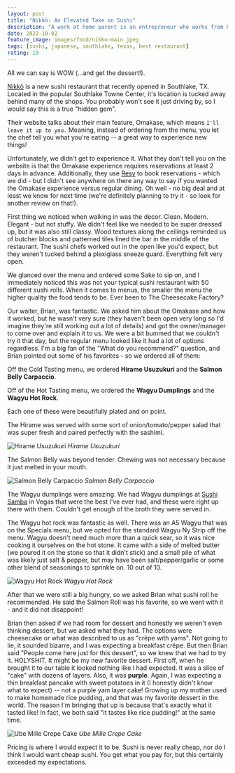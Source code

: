```yaml
---
layout: post
title: "Nikkō: An Elevated Take on Sushi"
description: "A work at home parent is an entrepreneur who works from home and integrates parenting into his or her business activities."
date: 2022-10-02
feature_image: images/food/nikko-main.jpeg 
tags: [sushi, japanese, southlake, texas, best restaurant]
rating: 10
---
```


All we can say is WOW (...and get the dessert!). 

<!--more-->

[Nikkō](https://www.nikkosouthlake.com/) is a new sushi restaurant that recently opened in Southlake, TX. Located in the popular Southlake Towne Center, it's location is tucked away behind many of the shops. You probably won't see it just driving by, so I would say this is a true "hidden gem".  

Their website talks about their main feature, Omakase, which means `I'll leave it up to you.` Meaning, instead of ordering from the menu, you let the chef tell you what you're eating -- a great way to experience new things!

Unfortunately, we didn't get to experience it. What they don't tell you on the website is that the Omakase experience requires reservations at least 2 days in advance. Additionally, they use [Resy](https://resy.com/) to book reservations - which we did - but I didn't see anywhere on there any way to say if you wanted the Omakase experience versus regular dining. Oh well - no big deal and at least we know for next time (we're definitely planning to try it - so look for another review on that!).

First thing we noticed when walking in was the decor. Clean. Modern. Elegant - but not stuffy. We didn't feel like we needed to be super dressed up, but it was also still classy. Wood textures along the ceilings reminded us of butcher blocks and patterned tiles lined the bar in the middle of the restaurant. The sushi chefs worked out in the open like you'd expect, but they weren't tucked behind a plexiglass sneeze guard. Everything felt very open. 

We glanced over the menu and ordered some Sake to sip on, and I immediately noticed this was not your typical sushi restaurant with 50 different sushi rolls. When it comes to menus, the smaller the menu the higher quality the food tends to be. Ever been to The Cheesecake Factory? 

Our waiter, Brian, was fantastic. We asked him about the Omakase and how it worked, but he wasn't very sure (they haven't been open very long so I'd imagine they're still working out a lot of details) and got the owner/manager to come over and explain it to us. We were a bit bummed that we couldn't try it that day, but the regular menu looked like it had a lot of options regardless. I'm a big fan of the "What do you recommend?" question, and Brian pointed out some of his favorites - so we ordered all of them:

Off the Cold Tasting menu, we ordered **Hirame Usuzukuri** and the **Salmon Belly Carpaccio**.

Off of the Hot Tasting menu, we ordered the **Wagyu Dumplings** and the **Wagyu Hot Rock**.

Each one of these were beautifully plated and on point. 

The Hirame was served with some sort of onion/tomato/pepper salad that was super fresh and paired perfectly with the sashimi.

![Hirame Usuzukuri](images/food/nikko-hirame-usuzukuri.jpg)
*Hirame Usuzukuri*

The Salmon Belly was beyond tender. Chewing was not necessary because it just melted in your mouth. 

![Salmon Belly Carpaccio](images/food/nikko-salmon-belly-carpaccio.jpg)
*Salmon Belly Carpaccio*

The Wagyu dumplings were amazing. We had Wagyu dumplings at [Sushi Samba](https://www.sushisamba.com/locations/usa/las-vegas) in Vegas that were the best I've ever had, and these were right up there with them. Couldn't get enough of the broth they were served in.

The Wagyu hot rock was fantastic as well. There was an A5 Wagyu that was on the Specials menu, but we opted for the standard Wagyu Ny Strip off the menu. Wagyu doesn't need much more than a quick sear, so it was nice cooking it ourselves on the hot stone. It came with a side of melted butter (we poured it on the stone so that it didn't stick) and a small pile of what was likely just salt & pepper, but may have been salt/pepper/garlic or some other blend of seasonings to sprinkle on. 10 out of 10.

![Wagyu Hot Rock](images/food/nikko-wagyu.jpg)
*Wagyu Hot Rock*

After that we were still a big hungry, so we asked Brian what sushi roll he recommended. He said the Salmon Roll was his favorite, so we went with it - and it did not disappoint!

Brian then asked if we had room for dessert and honestly we weren't even thinking dessert, but we asked what they had. The options were cheesecake or what was described to us as "crêpe with yams". Not going to lie, it sounded bizarre, and I was expecting a breakfast crêpe. But then Brian said "People come here just for this dessert", so we knew that we had to try it. HOLYSHIT. It might be my new favorite dessert. First off, when he brought it to our table it looked nothing like I had expected. It was a slice of "cake" with dozens of layers. Also, it was **purple**. Again, I was expecting a thin breakfast pancake with sweet potatoes in it (I honestly didn't know what to expect) -- not a purple yam layer cake! Growing up my mother used to make homemade rice pudding, and that was my favorite dessert in the world. The reason I'm bringing that up is because that's exactly what it tasted like! In fact, we both said "it tastes like rice pudding!" at the same time. 

![Ube Mille Crepe Cake](images/food/nikko-ube-mille-crepe-cake.jpg)
*Ube Mille Crepe Cake*

Pricing is where I would expect it to be. Sushi is never really cheap, nor do I think I would want cheap sushi. You get what you pay for, but this certainly exceeded my expectations. 

